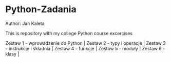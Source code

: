 # Python-Zadania
Author: Jan Kaleta

This is repository with my college Python course excercises

Zestaw 1 - wprowadzenie do Python |
Zestaw 2 - typy i operacje |
Zestaw 3 - instrukcje i składnia |
Zestaw 4 - funkcje |
Zestaw 5 - moduły |
Zestaw 6 - klasy |
